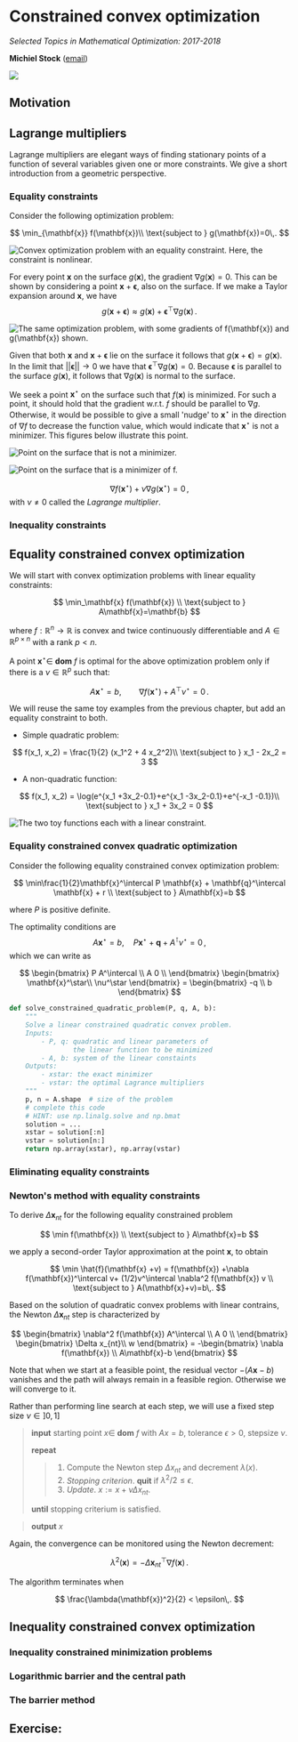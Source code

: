 # Constrained convex optimization

*Selected Topics in Mathematical Optimization: 2017-2018*

**Michiel Stock** ([email](michiel.stock@ugent.be))

![](Figures/logo.png)

## Motivation

## Lagrange multipliers

Lagrange multipliers are elegant ways of finding stationary points of a function of several variables given one or more constraints. We give a short introduction from a geometric perspective.

### Equality constraints

Consider the following optimization problem:

$$
\min_{\mathbf{x}} f(\mathbf{x})\\
\text{subject to } g(\mathbf{x})=0\,.
$$

![Convex optimization problem with an equality constraint. Here, the constraint is nonlinear.](Figures/Lagr1.png)

For every point $\mathbf{x}$ on the surface $g(\mathbf{x})$, the gradient $\nabla g(\mathbf{x})=0$. This can be shown by considering a point $\mathbf{x}+\boldsymbol{\epsilon}$, also on the surface. If we make a Taylor expansion around $\mathbf{x}$, we have
$$
g(\mathbf{x}+\boldsymbol{\epsilon})\approx g(\mathbf{x}) + \boldsymbol{\epsilon}^\top\nabla g(\mathbf{x})\,.
$$

![The same optimization problem, with some gradients of $f(\mathbf{x})$ and $g(\mathbf{x})$ shown.](Figures/Lagr2.png)

Given that both $\mathbf{x}$ and $\mathbf{x}+\boldsymbol{\epsilon}$ lie on the surface it follows that $g(\mathbf{x}+\boldsymbol{\epsilon})= g(\mathbf{x})$. In the limit that $||\boldsymbol{\epsilon}||\rightarrow 0$ we have that $\boldsymbol{\epsilon}^\top\nabla g(\mathbf{x})=0$. Because $\boldsymbol{\epsilon}$ is parallel to the surface $g(\mathbf{x})$, it follows that $\nabla g(\mathbf{x})$ is normal to the surface.

We seek a point $\mathbf{x}^\star$ on the surface such that $f(\mathbf{x})$ is minimized. For such a point, it should hold that the gradient w.r.t. $f$ should be parallel to $\nabla g$. Otherwise, it would be possible to give a small 'nudge' to $\mathbf{x}^\star$ in the direction of $\nabla f$ to decrease the function value, which would indicate that $\mathbf{x}^\star$ is not a minimizer. This figures below illustrate this point.

![Point on the surface that is *not* a minimizer.](Figures/Lagr3.png)

![Point on the surface that is a minimizer of $f$.](Figures/Lagr4.png)

$$
\nabla f(\mathbf{x}^\star) + \nu \nabla g (\mathbf{x}^\star)=0\,,
$$
with $\nu\neq 0$ called the *Lagrange multiplier*.

### Inequality constraints

## Equality constrained convex optimization

We will start with convex optimization problems with linear equality constraints:

$$
\min_\mathbf{x} f(\mathbf{x}) \\
\text{subject to } A\mathbf{x}=\mathbf{b}
$$

where $f : \mathbb{R}^n \rightarrow \mathbb{R}$ is convex and twice continuously differentiable and $A\in \mathbb{R}^{p\times n}$ with a rank $p < n$.

A point $\mathbf{x}^\star\in$ **dom** $f$ is optimal for the above optimization problem only if there is a $\nu\in\mathbb{R}^p$ such that:

$$
A\mathbf{x}^\star = b, \qquad \nabla f(\mathbf{x}^\star) + A^\top\nu^\star = 0\,.
$$

We will reuse the same toy examples from the previous chapter, but add an equality constraint to both.

* Simple quadratic problem:

$$
 f(x_1, x_2)  = \frac{1}{2} (x_1^2 + 4 x_2^2)\\
 \text{subject to }  x_1 - 2x_2 = 3
$$

* A non-quadratic function:

$$
f(x_1, x_2)   = \log(e^{x_1 +3x_2-0.1}+e^{x_1 -3x_2-0.1}+e^{-x_1 -0.1})\\
 \text{subject to }  x_1 + 3x_2 = 0  
$$

![The two toy functions each with a linear constraint.](Figures/example_functions.png)

### Equality constrained convex quadratic optimization

Consider the following equality constrained convex optimization problem:

$$
\min\frac{1}{2}\mathbf{x}^\intercal P \mathbf{x} + \mathbf{q}^\intercal \mathbf{x} + r  \\
\text{subject to }  A\mathbf{x}=b
$$

where $P$ is positive definite.

The optimality conditions are
$$
A\mathbf{x}^\star = b, \quad P\mathbf{x}^\star+\mathbf{q} +A^\intercal\nu^\star=0\,,
$$
which we can write as

$$
\begin{bmatrix}
P  A^\intercal \\
A  0 \\
     \end{bmatrix}
     \begin{bmatrix}
\mathbf{x}^\star\\
\nu^\star
     \end{bmatrix}
     =
     \begin{bmatrix}
-q \\
b
     \end{bmatrix}
$$

```python
def solve_constrained_quadratic_problem(P, q, A, b):
    """
    Solve a linear constrained quadratic convex problem.
    Inputs:
        - P, q: quadratic and linear parameters of
                the linear function to be minimized
        - A, b: system of the linear constaints
    Outputs:
        - xstar: the exact minimizer
        - vstar: the optimal Lagrance multipliers
    """
    p, n = A.shape  # size of the problem
    # complete this code
    # HINT: use np.linalg.solve and np.bmat
    solution = ...
    xstar = solution[:n]
    vstar = solution[n:]
    return np.array(xstar), np.array(vstar)
```
### Eliminating equality constraints

### Newton's method with equality constraints

To derive $\Delta \mathbf{x}_{nt}$ for the following equality constrained problem

$$
\min  f(\mathbf{x}) \\
\text{subject to }  A\mathbf{x}=b
$$

we apply a second-order Taylor approximation at the point $\mathbf{x}$, to obtain

$$
\min \hat{f}(\mathbf{x} +v) = f(\mathbf{x}) +\nabla f(\mathbf{x})^\intercal v+ (1/2)v^\intercal \nabla^2 f(\mathbf{x}) v \\
\text{subject to } A(\mathbf{x}+v)=b\,.
$$

Based on the solution of quadratic convex problems with linear contrains, the Newton $\Delta \mathbf{x}_{nt}$ step is characterized by

$$
\begin{bmatrix}
 \nabla^2 f(\mathbf{x})  A^\intercal \\
A  0 \\
     \end{bmatrix}
     \begin{bmatrix}
\Delta x_{nt}\\
w
     \end{bmatrix}
     =
     -\begin{bmatrix}
\nabla f(\mathbf{x}) \\
A\mathbf{x}-b
     \end{bmatrix}
$$

Note that when we start at a feasible point, the residual vector $-(A\mathbf{x}-b)$ vanishes and the path will always remain in a feasible region. Otherwise we will converge to it.


Rather than performing line search at each step, we will use a fixed step size $\nu\in]0,1]$

>**input** starting point $x\in$ **dom** $f$ with $Ax=b$, tolerance $\epsilon>0$, stepsize $\nu$.
>
>**repeat**
>
>>    1. Compute the Newton step $\Delta x_{nt}$ and decrement $\lambda(x)$.
>>    2. *Stopping criterion*. **quit** if $\lambda^2/2\leq \epsilon$.
>>    3. *Update*. $x:=x+\nu\Delta x_{nt}$.
>
>**until** stopping criterium is satisfied.

>**output** $x$

Again, the convergence can be monitored using the Newton decrement:

$$
\lambda^2(\mathbf{x}) = - \Delta \mathbf{x}_{nt}^\top \nabla f(\mathbf{x})\,.
$$

The algorithm terminates when

$$
\frac{\lambda(\mathbf{x})^2}{2} < \epsilon\,.
$$

## Inequality constrained convex optimization

### Inequality constrained minimization problems

### Logarithmic barrier and the central path

### The barrier method

## Exercise:
